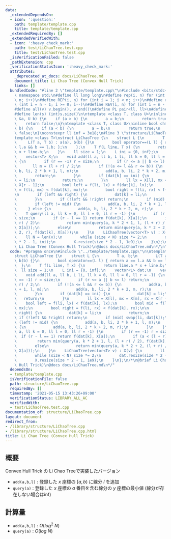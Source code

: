 ```yaml
---
data:
  _extendedDependsOn:
  - icon: ':question:'
    path: template/template.cpp
    title: template/template.cpp
  _extendedRequiredBy: []
  _extendedVerifiedWith:
  - icon: ':heavy_check_mark:'
    path: test/LiChaoTree.test.cpp
    title: test/LiChaoTree.test.cpp
  _isVerificationFailed: false
  _pathExtension: cpp
  _verificationStatusIcon: ':heavy_check_mark:'
  attributes:
    _deprecated_at_docs: docs/LiChaoTree.md
    document_title: Li Chao Tree (Convex Hull Trick)
    links: []
  bundledCode: "#line 2 \"template/template.cpp\"\n#include <bits/stdc++.h>\nusing\
    \ namespace std;\n#define ll long long\n#define rep(i, n) for (int i = 0; i <\
    \ n; i++)\n#define REP(i, n) for (int i = 1; i < n; i++)\n#define rev(i, n) for\
    \ (int i = n - 1; i >= 0; i--)\n#define REV(i, n) for (int i = n - 1; i > 0; i--)\n\
    #define all(v) v.begin(), v.end()\n#define PL pair<ll, ll>\n#define PI pair<int,int>\n\
    #define len(s) (int)s.size()\n\ntemplate <class T, class U>\ninline bool chmin(T\
    \ &a, U b) {\n    if (a > b) {\n        a = b;\n        return true;\n    }\n\
    \    return false;\n}\ntemplate <class T, class U>\ninline bool chmax(T &a, U\
    \ b) {\n    if (a < b) {\n        a = b;\n        return true;\n    }\n    return\
    \ false;\n}\nconstexpr ll inf = 3e18;\n#line 3 \"structure/LiChaoTree.cpp\"\n\n\
    template <class T>\nstruct LiChaoTree {\n    struct L {\n        T a, b;\n   \
    \     L(T a, T b) : a(a), b(b) {}\n        bool operator==(L l) { return a ==\
    \ l.a && b == l.b; };\n    };\n    T f(L line, T x) {\n        return line.a *\
    \ x + line.b;\n    }\n    ll size = 1;\n    L ini = {0, inf};\n    vector<L> dat;\n\
    \    vector<T> X;\n    void add(ll a, ll b, L li, ll k = 0, ll l = 0, ll r = -1)\
    \ {\n        if (r == -1) r = size;\n        if (r <= a || b <= l) return;\n \
    \       ll m = (l + r) / 2;\n        if (!(a <= l && r <= b)) {\n            add(a,\
    \ b, li, 2 * k + 1, l, m);\n            add(a, b, li, 2 * k + 2, m, r);\n    \
    \        return;\n        }\n        if (dat[k] == ini) {\n            dat[k]\
    \ = li;\n            return;\n        }\n        ll lx = X[l], mx = X[m], rx =\
    \ X[r - 1];\n        bool left = f(li, lx) < f(dat[k], lx);\n        bool mid\
    \ = f(li, mx) < f(dat[k], mx);\n        bool right = f(li, rx) < f(dat[k], rx);\n\
    \n        if (left && right) {\n            dat[k] = li;\n            return;\n\
    \        }\n        if (!left && !right) return;\n        if (mid) swap(li, dat[k]);\n\
    \        if (left != mid) {\n            add(a, b, li, 2 * k + 1, l, m);\n   \
    \     } else {\n            add(a, b, li, 2 * k + 2, m, r);\n        }\n    }\n\
    \    T query(ll a, ll k = 0, ll l = 0, ll r = -1) {\n        if (r == -1) r =\
    \ size;\n        if (r - l == 1) return f(dat[k], X[a]);\n        if (a < (l +\
    \ r) / 2)\n            return min(query(a, k * 2 + 1, l, (l + r) / 2), f(dat[k],\
    \ X[a]));\n        else\n            return min(query(a, k * 2 + 2, (l + r) /\
    \ 2, r), f(dat[k], X[a]));\n    }\n    LiChaoTree(vector<T> v) : X(v) {\n    \
    \    ll N = len(v);\n        while (size < N) size *= 2;\n        dat.resize(size\
    \ * 2 - 1, ini);\n        X.resize(size * 2 - 1, 1e9);\n    }\n};\n/*\n@brief\
    \ Li Chao Tree (Convex Hull Trick)\n@docs docs/LiChaoTree.md\n*/\n"
  code: "#pragma once\n#include \"../template/template.cpp\"\n\ntemplate <class T>\n\
    struct LiChaoTree {\n    struct L {\n        T a, b;\n        L(T a, T b) : a(a),\
    \ b(b) {}\n        bool operator==(L l) { return a == l.a && b == l.b; };\n  \
    \  };\n    T f(L line, T x) {\n        return line.a * x + line.b;\n    }\n  \
    \  ll size = 1;\n    L ini = {0, inf};\n    vector<L> dat;\n    vector<T> X;\n\
    \    void add(ll a, ll b, L li, ll k = 0, ll l = 0, ll r = -1) {\n        if (r\
    \ == -1) r = size;\n        if (r <= a || b <= l) return;\n        ll m = (l +\
    \ r) / 2;\n        if (!(a <= l && r <= b)) {\n            add(a, b, li, 2 * k\
    \ + 1, l, m);\n            add(a, b, li, 2 * k + 2, m, r);\n            return;\n\
    \        }\n        if (dat[k] == ini) {\n            dat[k] = li;\n         \
    \   return;\n        }\n        ll lx = X[l], mx = X[m], rx = X[r - 1];\n    \
    \    bool left = f(li, lx) < f(dat[k], lx);\n        bool mid = f(li, mx) < f(dat[k],\
    \ mx);\n        bool right = f(li, rx) < f(dat[k], rx);\n\n        if (left &&\
    \ right) {\n            dat[k] = li;\n            return;\n        }\n       \
    \ if (!left && !right) return;\n        if (mid) swap(li, dat[k]);\n        if\
    \ (left != mid) {\n            add(a, b, li, 2 * k + 1, l, m);\n        } else\
    \ {\n            add(a, b, li, 2 * k + 2, m, r);\n        }\n    }\n    T query(ll\
    \ a, ll k = 0, ll l = 0, ll r = -1) {\n        if (r == -1) r = size;\n      \
    \  if (r - l == 1) return f(dat[k], X[a]);\n        if (a < (l + r) / 2)\n   \
    \         return min(query(a, k * 2 + 1, l, (l + r) / 2), f(dat[k], X[a]));\n\
    \        else\n            return min(query(a, k * 2 + 2, (l + r) / 2, r), f(dat[k],\
    \ X[a]));\n    }\n    LiChaoTree(vector<T> v) : X(v) {\n        ll N = len(v);\n\
    \        while (size < N) size *= 2;\n        dat.resize(size * 2 - 1, ini);\n\
    \        X.resize(size * 2 - 1, 1e9);\n    }\n};\n/*\n@brief Li Chao Tree (Convex\
    \ Hull Trick)\n@docs docs/LiChaoTree.md\n*/"
  dependsOn:
  - template/template.cpp
  isVerificationFile: false
  path: structure/LiChaoTree.cpp
  requiredBy: []
  timestamp: '2021-05-15 13:43:26+09:00'
  verificationStatus: LIBRARY_ALL_AC
  verifiedWith:
  - test/LiChaoTree.test.cpp
documentation_of: structure/LiChaoTree.cpp
layout: document
redirect_from:
- /library/structure/LiChaoTree.cpp
- /library/structure/LiChaoTree.cpp.html
title: Li Chao Tree (Convex Hull Trick)
---
```

## 概要

Convex Hull Trick の Li Chao Treeで実装したバージョン

- ```add(a,b,l)``` : 登録した $x$ 座標の $[a,b)$ に線分 $l$ を追加
- ```query(a)``` : 登録した $x$ 座標の $a$ 番目を含む線分の $y$ 座標の最小値 (線分が存在しない場合はinf)

## 計算量

- ```add(a,b,l)``` : $O(log^2\ N)$
- ```query(a)``` : $O(log\ N)$